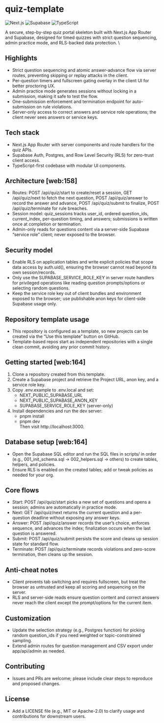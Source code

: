 # quiz-template

![Next.js](https://img.shields.io/badge/Next.js-14+-black?style=for-the-badge&logo=nextdotjs) ![Supabase](https://img.shields.io/badge/Supabase-Postgres-green?style=for-the-badge&logo=supabase) ![TypeScript](https://img.shields.io/badge/TypeScript-5+-blue?style=for-the-badge&logo=typescript) 

A secure, step-by-step quiz portal skeleton built with Next.js App Router and Supabase, designed for timed quizzes with strict question sequencing, admin practice mode, and RLS-backed data protection. \

## Highlights 
- Strict question sequencing and atomic answer-advance flow via server routes, preventing skipping or replay attacks in the client. 
- Per-question timers and fullscreen gating overlay in the client UI for better proctoring UX. 
- Admin practice mode generates sessions without locking in a submission, making it safe to test the flow. 
- One-submission enforcement and termination endpoint for auto-submission on rule violations. 
- Server-only access to correct answers and service role operations; the client never sees answers or service keys. 

## Tech stack 
- Next.js App Router with server components and route handlers for the quiz APIs. 
- Supabase Auth, Postgres, and Row Level Security (RLS) for zero-trust client access. 
- TypeScript-first codebase with modular UI components.

## Architecture [web:158]
- Routes: POST /api/quiz/start to create/reset a session, GET /api/quiz/next to fetch the next question, POST /api/quiz/answer to record the answer and advance, POST /api/quiz/submit to finalize, POST /api/quiz/terminate for rule breaches.
- Session model: quiz_sessions tracks user_id, ordered question_ids, current_index, per-question timing, and answers; submissions is written once at completion or termination. 
- Admin-only reads for questions content via a server-side Supabase “service role” client; never exposed to the browser. 

## Security model 
- Enable RLS on application tables and write explicit policies that scope data access by auth.uid(), ensuring the browser cannot read beyond its own session/records. 
- Only use the SUPABASE_SERVICE_ROLE_KEY in server route handlers for privileged operations like reading question prompts/options or selecting random questions.
- Keep the service role key out of client bundles and environment exposed to the browser; use publishable anon keys for client-side Supabase usage only.

## Repository template usage 
- This repository is configured as a template, so new projects can be created via the “Use this template” button on GitHub. 
- Template-based repos start as independent repositories with a single clean commit, avoiding any prior commit history.

## Getting started [web:164]
1) Clone a repository created from this template.
2) Create a Supabase project and retrieve the Project URL, anon key, and a service role key.
3) Copy .env.example to .env.local and set:  
   - NEXT_PUBLIC_SUPABASE_URL  
   - NEXT_PUBLIC_SUPABASE_ANON_KEY  
   - SUPABASE_SERVICE_ROLE_KEY (server-only) 
4) Install dependencies and run the dev server:  
   - pnpm install  
   - pnpm dev  
   Then visit http://localhost:3000.

## Database setup [web:164]
- Open the Supabase SQL editor and run the SQL files in scripts/ in order (e.g., 001_init_schema.sql → 002_helpers.sql → others) to create tables, helpers, and policies. 
- Ensure RLS is enabled on the created tables; add or tweak policies as needed for your org.

## Core flows
- Start: POST /api/quiz/start picks a new set of questions and opens a session; admins are automatically in practice mode.
- Next: GET /api/quiz/next returns the current question and a per-question deadline without exposing any answer keys.
- Answer: POST /api/quiz/answer records the user’s choice, enforces sequence, and advances the index; finalization occurs when the last question is answered.
- Submit: POST /api/quiz/submit persists the score and cleans up session state for standard flow.
- Terminate: POST /api/quiz/terminate records violations and zero-score termination, then cleans up the session.

## Anti-cheat notes
- Client prevents tab switching and requires fullscreen, but treat the browser as untrusted and keep all scoring and sequencing on the server.
- RLS and server-side reads ensure question content and correct answers never reach the client except the prompt/options for the current item.

## Customization
- Update the selection strategy (e.g., Postgres function) for picking random question_ids if you need weighted or topic-constrained sampling.
- Extend admin routes for question management and CSV export under app/api/admin as needed.

## Contributing
- Issues and PRs are welcome; please include clear steps to reproduce and proposed changes.

## License
- Add a LICENSE file (e.g., MIT or Apache-2.0) to clarify usage and contributions for downstream users.
